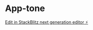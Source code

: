 # App-tone

[Edit in StackBlitz next generation editor ⚡️](https://stackblitz.com/~/github.com/jgp95/App-tone)
